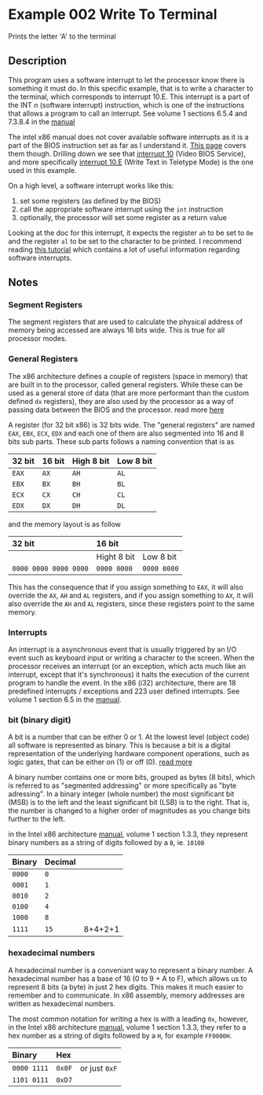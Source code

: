 # Example 002 Write To Terminal

Prints the letter 'A' to the terminal

## Description

This program uses a software interrupt to let the processor know there is something it must do. In this specific example, that is to write a character to the terminal, which corresponds to interrupt 10.E. This interrupt is a part of the INT _n_ (software interrupt) instruction, which is one of the instructions that allows a program to call an interrupt. See volume 1 sections 6.5.4 and 7.3.8.4 in the [manual](https://software.intel.com/content/www/us/en/develop/articles/intel-sdm.html)

The intel x86 manual does not cover available software interrupts as it is a part of the BIOS instruction set as far as I understand it. [This page](https://stanislavs.org/helppc/int_table.html) covers them though. Drilling down we see that [interrupt 10](https://stanislavs.org/helppc/int_10.html) (Video BIOS Service), and more specifically [interrupt 10.E](https://stanislavs.org/helppc/int_10-e.html) (Write Text in Teletype Mode) is the one used in this example.

On a high level, a software interrupt works like this:

1. set some registers (as defined by the BIOS)
1. call the appropriate software interrupt using the `int` instruction
1. optionally, the processor will set some register as a return value

Looking at the doc for this interrupt, it expects the register `ah` to be set to `0e` and the register `al` to be set to the character to be printed. I recommend reading [this tutorial](https://riptutorial.com/x86/example/23463/bios-calls) which contains a lot of useful information regarding software interrupts.

## Notes

### Segment Registers

The segment registers that are used to calculate the physical address of memory being accessed are always 16 bits wide. This is true for all processor modes.

### General Registers

The x86 architecture defines a couple of registers (space in memory) that are built in to the processor, called general registers. While these can be used as a general store of data (that are more performant than the custom defined `dx` registers), they are also used by the processor as a way of passing data between the BIOS and the processor. read more [here](https://www.eecg.utoronto.ca/~amza/www.mindsec.com/files/x86regs.html)

A register (for 32 bit x86) is 32 bits wide. The "general registers" are named `EAX`, `EBX`, `ECX`, `EDX` and each one of them are also segmented into 16 and 8 bits sub parts. These sub parts follows a naming convention that is as

| 32 bit | 16 bit | High 8 bit | Low 8 bit |
| :---   | :---   | :---       | :---      |
| `EAX`  | `AX`   | `AH`       | `AL`      |
| `EBX`  | `BX`   | `BH`       | `BL`      |
| `ECX`  | `CX`   | `CH`       | `CL`      |
| `EDX`  | `DX`   | `DH`       | `DL`      |

and the memory layout is as follow

| 32 bit                | 16 bit      |             |
| :--                   | :--         | :--         |
|                       | Hight 8 bit | Low 8 bit   |
| `0000 0000 0000 0000` | `0000 0000` | `0000 0000` |

This has the consequence that if you assign something to `EAX`, it will also override the `AX`, `AH` and `AL` registers, and if you assign something to `AX`, it will also override the `AH` and `AL` registers, since these registers point to the same memory.

### Interrupts

An interrupt is a asynchronous event that is usually triggered by an I/O event such as keyboard input or writing a character to the screen. When the processor receives an interrupt (or an exception, which acts much like an interrupt, except that it's synchronous) it halts the execution of the current program to handle the event. In the x86 (i32) architecture, there are 18 predefined interrupts / exceptions and 223 user defined interrupts. See volume 1 section 6.5 in the [manual](https://software.intel.com/content/www/us/en/develop/articles/intel-sdm.html).

### bit (binary digit)

A bit is a number that can be either 0 or 1. At the lowest level (object code) all software is represented as binary. This is because a bit is a digital representation of the underlying hardware component operations, such as logic gates, that can be either on (1) or off (0). [read more](https://ipfs.io/ipfs/QmXoypizjW3WknFiJnKLwHCnL72vedxjQkDDP1mXWo6uco/wiki/Binary_numeral_system.html)

A binary number contains one or more bits, grouped as bytes (8 bits), which is referred to as "segmented addressing" or more specifically as "byte adressing". In a binary integer (whole number) the most significant bit (MSB) is to the left and the least significant bit (LSB) is to the right. That is, the number is changed to a higher order of magnitudes as you change bits further to the left.

in the Intel x86 architecture [manual](https://software.intel.com/content/www/us/en/develop/articles/intel-sdm.html), volume 1 section 1.3.3, they represent binary numbers as a string of digits followed by a `B`, ie. `1010B`

| Binary | Decimal |         |
| :---   | :---    | :---    |
| `0000` | `0`     |         |
| `0001` | `1`     |         |
| `0010` | `2`     |         |
| `0100` | `4`     |         |
| `1000` | `8`     |         |
| `1111` | `15`    | 8+4+2+1 |


### hexadecimal numbers

A hexadecimal number is a conveniant way to represent a binary number. A hexadecimal number has a base of 16 (0 to 9 + A to F), which allows us to represent 8 bits (a byte) in just 2 hex digits. This makes it much easier to remember and to communicate. In x86 assembly, memory addresses are written as hexadecimal numbers.

The most common notation for writing a hex is with a leading `0x`, however, in the Intel x86 architecture [manual](https://software.intel.com/content/www/us/en/develop/articles/intel-sdm.html), volume 1 section 1.3.3, they refer to a hex number as a string of digits followed by a `H`, for example `FF0000H`.

| Binary      | Hex    |               |
| :---        | :---   | :---          |
| `0000 1111` | `0x0F` | or just `0xF` |
| `1101 0111` | `0xD7` |               |
